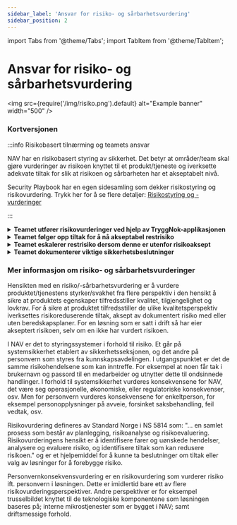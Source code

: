 ```yaml
---
sidebar_label: 'Ansvar for risiko- og sårbarhetsvurdering'
sidebar_position: 2
---
```



import Tabs from '@theme/Tabs';
import TabItem from '@theme/TabItem';


# Ansvar for risiko- og sårbarhetsvurdering

<img
  src={require('/img/risiko.png').default}
  alt="Example banner"
  width="500"
/>

### Kortversjonen

:::info Risikobasert tilnærming og teamets ansvar

NAV har en risikobasert styring av sikkerhet. Det betyr at områder/team skal gjøre vurderinger av risikoen knyttet til et produkt/tjeneste og iverksette adekvate tiltak for slik at risikoen og sårbarheten har et akseptabelt nivå.

Security Playbook har en egen sidesamling som dekker risikostyring og risikovurdering. Trykk her for å se flere detaljer: [Risikostyring og -vurderinger](/docs-risiko/risiko-intro)

:::


<details><summary><b>Teamet utfører risikovurderinger ved hjelp av TryggNok-applikasjonen</b></summary>
	<p>
	<b>Hva</b>: Teamene skal gjennomføre risikovurderinger I TryggNok-applikasjonen. Dette skal gjøres ved endringer i og rundt  produktet/tjenesten. <br></br>
	<b>Hvordan</b>: Se veiledning til TryggNok-applikasjonen i denne lenken. Se veiledning til risikovurderinger på siden for Risikovurderinger. Se eksempelvurdering her. Ved spørsmål, ta kontakt med Team Tillit her <br></br>
	</p>
</details>

<details><summary><b>Teamet følger opp tiltak for å nå akseptabel restrisiko</b></summary>
	<p>
	<b>Hva</b>: Teamene skal gjennomføre risikovurderinger I TryggNok-applikasjonen. Dette skal gjøres ved endringer i og rundt  produktet/tjenesten. <br></br>
	<b>Hvordan</b>: Se veiledning til TryggNok-applikasjonen i denne lenken. Se veiledning til risikovurderinger på siden for Risikovurderinger. Se eksempelvurdering her. Ved spørsmål, ta kontakt med Team Tillit her <br></br>
	</p>
</details>

<details><summary><b>Teamet eskalerer restrisiko dersom denne er utenfor risikoaksept</b></summary>
	<p>
	<b>Hvor</b>: <br></br>
	<b>Når</b>: <br></br>
	<b>Eksempel</b>: <br></br>
	<b>Ved spørsmål</b>: <br></br>
	</p>
</details>

<details><summary><b>Teamet dokumenterer viktige sikkerhetsbeslutninger</b></summary>
	<p>
	<b>Hva</b>: <br></br>
	<b>Hvor</b>: <br></br>
	<b>Hvordan</b>: <br></br>
	<b>Når</b>: <br></br>
	<b>Eksempel</b>: <br></br>
	<b>Ved spørsmål</b>: <br></br>
	</p>
</details>



<!---

:::note Hvordan utøve ansvaret? 

<Tabs>
  <TabItem value="Risikovurderinger" label="Risikovurderinger" default>
    **Hva**:
	**Hvor**:
  </TabItem>
  <TabItem value="Dokumentere sikkerhetsbeslutninger" label="Sikkerhetsbeslutninger">
    This is an orange 🍊
  </TabItem>
  <TabItem value="Eskalere restrisiko" label="Eskalere">
    This is a banana 🍌
  </TabItem>
  <TabItem value="Tiltak" label="Tiltak">
    This is a banana 🍌
  </TabItem>
</Tabs>

:::

-->


### Mer informasjon om risiko- og sårbarhetsvurderinger

Hensikten med en risiko/-sårbarhetsvurdering er å vurdere produktet/tjenestens styrker/svakhet fra flere perspektiv i den hensikt å sikre at produktets egenskaper tilfredsstiller kvalitet, tilgjengelighet og lovkrav. For å sikre at produktet tilfredsstiller de ulike kvalitetsperspektiv iverksettes risikoreduserende tiltak, aksept av dokumentert risiko med eller uten beredskapsplaner. For en løsning som er satt i drift så har eier akseptert risikoen, selv om en ikke har vurdert risikoen.

I NAV er det to styringssystemer i forhold til risiko. Et går på systemsikkerhet etablert av sikkerhetsseksjonen, og det andre på personvern som styres fra kunnskapsavdelingen. I utgangspunktet er det de samme risikohendelsene som kan inntreffe. For eksempel at noen får tak i brukernavn og passord til en medarbeider og utnytter dette til ondsinnede handlinger. I forhold til systemsikkerhet vurderes konsekvensene for NAV, det være seg operasjonelle, økonomiske, eller regulatoriske konsekvenser, osv. Men for personvern vurderes konsekvensene for enkeltperson, for eksempel personopplysninger på avveie, forsinket saksbehandling, feil vedtak, osv. 

Risikovurdering defineres av Standard Norge i NS 5814 som: "… en samlet prosess som består av planlegging, risikoanalyse og risikoevaluering. Risikovurderingens hensikt er å identifisere farer og uønskede hendelser, analysere og evaluere risiko, og identifisere tiltak som kan redusere risikoen."  og er et hjelpemiddel for å kunne ta beslutninger om tiltak eller valg av løsninger for å forebygge risiko. 

Personvernkonsekvensvurdering er en risikovurdering som vurderer risiko ift. personvern i løsningen. Dette er imidlertid bare ett av flere risikovurderingsperspektiver. Andre perspektiver er for eksempel trusselbildet knyttet til de teknologiske komponentene som løsningen baseres på; interne mikrostjenester som er bygget i NAV; samt driftsmessige forhold. 
